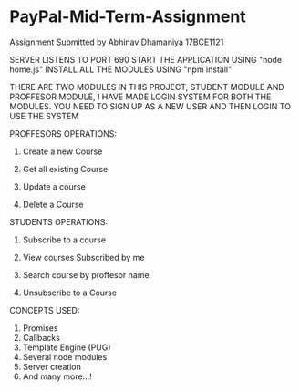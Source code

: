 # PayPal-Mid-Term-Assignment
Assignment Submitted by Abhinav Dhamaniya 17BCE1121

SERVER LISTENS TO PORT 690
START THE APPLICATION USING "node home.js"
INSTALL ALL THE MODULES USING "npm install"

THERE ARE TWO MODULES IN THIS PROJECT, STUDENT MODULE AND PROFFESOR MODULE, I HAVE MADE LOGIN SYSTEM FOR BOTH THE MODULES. YOU NEED TO SIGN UP AS A NEW USER AND THEN LOGIN TO USE THE SYSTEM

PROFFESORS OPERATIONS:
1. Create a new Course

2. Get all existing Course

3. Update a course

4. Delete a Course

STUDENTS OPERATIONS:
1. Subscribe to a course

2. View courses Subscribed by me

3. Search course by proffesor name

4. Unsubscribe to a Course

CONCEPTS USED:
1. Promises
2. Callbacks
3. Template Engine (PUG)
4. Several node modules
5. Server creation
6. And many more...!
